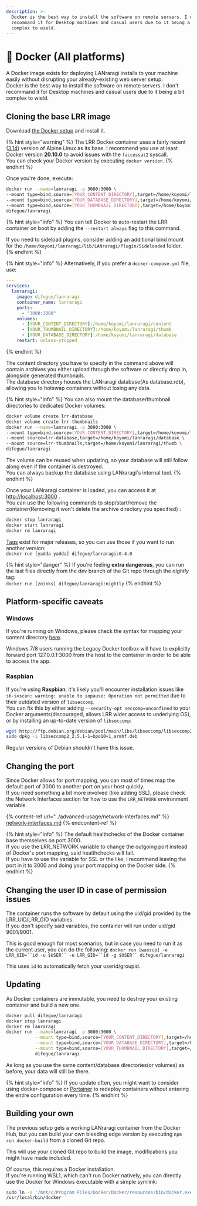 ```yaml
---
description: >-
  Docker is the best way to install the software on remote servers. I don't
  recommand it for Desktop machines and casual users due to it being a bit
  complex to wield.
---
```


# 🐳 Docker (All platforms)

A Docker image exists for deploying LANraragi installs to your machine easily without disrupting your already-existing web server setup.  
Docker is the best way to install the software on remote servers. I don't recommand it for Desktop machines and casual users due to it being a bit complex to wield.

## Cloning the base LRR image

Download [the Docker setup](https://www.docker.com/products/docker) and install it.  

{% hint style="warning" %}
The LRR Docker container uses a fairly recent ([3.14](https://alpinelinux.org/posts/Alpine-3.14.0-released.html)) version of Alpine Linux as its base. I recommend you use at least Docker version **20.10.0** to avoid issues with the `faccessat2` syscall.  
You can check your Docker version by executing `docker version`. 
{% endhint %}

Once you're done, execute:
```bash
docker run --name=lanraragi -p 3000:3000 \
--mount type=bind,source=[YOUR_CONTENT_DIRECTORY],target=/home/koyomi/lanraragi/content \
--mount type=bind,source=[YOUR_DATABASE_DIRECTORY],target=/home/koyomi/lanraragi/database \
--mount type=bind,source=[YOUR_THUMBNAIL_DIRECTORY],target=/home/koyomi/lanraragi/thumb
difegue/lanraragi
```
{% hint style="info" %}
You can tell Docker to auto-restart the LRR container on boot by adding the `--restart always` flag to this command.  

If you need to sideload plugins, consider adding an additional bind mount for the `/home/koyomi/lanraragi/lib/LANraragi/Plugin/Sideloaded` folder.  
{% endhint %}

{% hint style="info" %}
Alternatively, if you prefer a `docker-compose.yml` file, use:
```yaml
---
services:
  lanraragi:
    image: difegue/lanraragi
    container_name: lanraragi
    ports:
      - "3000:3000"
    volumes:
      - [YOUR_CONTENT_DIRECTORY]:/home/koyomi/lanraragi/content
      - [YOUR_THUMBNAIL_DIRECTORY]:/home/koyomi/lanraragi/thumb
      - [YOUR_DATABASE_DIRECTORY]:/home/koyomi/lanraragi/database
    restart: unless-stopped
```
{% endhint %}

The content directory you have to specify in the command above will contain archives you either upload through the software or directly drop in, alongside generated thumbnails.  
The database directory houses the LANraragi database(As database.rdb), allowing you to hotswap containers without losing any data.

{% hint style="info" %}
You can also mount the database/thumbnail directories to dedicated Docker volumes:

```bash
docker volume create lrr-database
docker volume create lrr-thumbnails
docker run --name=lanraragi -p 3000:3000 \
--mount type=bind,source=[YOUR_CONTENT_DIRECTORY],target=/home/koyomi/lanraragi/content \
--mount source=lrr-database,target=/home/koyomi/lanraragi/database \
--mount source=lrr-thumbnails,target=/home/koyomi/lanraragi/thumb \
difegue/lanraragi
```

The volume can be reused when updating, so your database will still follow along even if the container is destroyed.  
You can always backup the database using LANraragi's internal tool.
{% endhint %}

Once your LANraragi container is loaded, you can access it at [http://localhost:3000](http://localhost:3000) .  
You can use the following commands to stop/start/remove the container(Removing it won't delete the archive directory you specified) :

```bash
docker stop lanraragi
docker start lanraragi
docker rm lanraragi
```

[Tags](https://hub.docker.com/r/difegue/lanraragi/tags/) exist for major releases, so you can use those if you want to run another version:\
`docker run [yadda yadda] difegue/lanraragi:0.4.0`

{% hint style="danger" %}
If you're feeling **extra dangerous**, you can run the last files directly from the _dev_ branch of the Git repo through the _nightly_ tag:\
`docker run [zoinks] difegue/lanraragi:nightly`
{% endhint %}

## Platform-specific caveats

### Windows
If you're running on Windows, please check the syntax for mapping your content directory [here](https://docs.docker.com/docker-for-windows/#shared-drives).

Windows 7/8 users running the Legacy Docker toolbox will have to explicitly forward port 127.0.0.1:3000 from the host to the container in order to be able to access the app.
### Raspbian 

If you're using **Raspbian**, it's likely you'll encounter installation issues like `s6-svscan: warning: unable to iopause: Operation not permitted` due to their outdated version of `libseccomp`.  
You can fix this by either adding `--security-opt seccomp=unconfined` to your Docker arguments(discouraged, allows LRR wider access to underlying OS), or by installing an up-to-date version of `libseccomp`:  

```bash
wget http://ftp.debian.org/debian/pool/main/libs/libseccomp/libseccomp2_2.5.1-1~bpo10+1_armhf.deb
sudo dpkg -i libseccomp2_2.5.1-1~bpo10+1_armhf.deb
```

Regular versions of Debian shouldn't have this issue.

## Changing the port

Since Docker allows for port mapping, you can most of times map the default port of 3000 to another port on your host quickly.  
If you need something a bit more involved (like adding SSL), please check the Network Interfaces section for how to use the `LRR_NETWORK` environment variable.

{% content-ref url="../advanced-usage/network-interfaces.md" %}
[network-interfaces.md](../advanced-usage/network-interfaces.md)
{% endcontent-ref %}

{% hint style="info" %}
The default healthchecks of the Docker container base themselves on port 3000.  
If you use the LRR\_NETWORK variable to change the outgoing port instead of Docker's port mapping, said healthchecks will fail.  
If you have to use the variable for SSL or the like, I recommend leaving the port in it to 3000 and doing your port mapping on the Docker side.
{% endhint %}

## Changing the user ID in case of permission issues

The container runs the software by default using the uid/gid provided by the LRR\_UID/LRR\_GID variables.  
If you don't specify said variables, the container will run under uid/gid 9001/9001.

This is good enough for most scenarios, but in case you need to run it as the current user, you can do the following: `docker run [wassup] -e LRR_UID=``id -u $USER`` -e LRR_GID=``id -g $USER`` difegue/lanraragi`

This uses `id` to automatically fetch your userid/groupid.

## Updating

As Docker containers are immutable, you need to destroy your existing container and build a new one.

```bash
docker pull difegue/lanraragi
docker stop lanraragi
docker rm lanraragi
docker run --name=lanraragi -p 3000:3000 \
           --mount type=bind,source=[YOUR_CONTENT_DIRECTORY],target=/home/koyomi/lanraragi/content \
           --mount type=bind,source=[YOUR_DATABASE_DIRECTORY],target=/home/koyomi/lanraragi/database \
           --mount type=bind,source=[YOUR_THUMBNAIL_DIRECTORY],target=/home/koyomi/lanraragi/thumb
           difegue/lanraragi
```

As long as you use the same content/database directories(or volumes) as before, your data will still be there.  

{% hint style="info" %}
If you update often, you might want to consider using docker-compose or [Portainer](https://portainer.io) to redeploy containers without entering the entire configuration every time.
{% endhint %}

## Building your own

The previous setup gets a working LANraragi container from the Docker Hub, but you can build your own bleeding edge version by executing `npm run docker-build` from a cloned Git repo.

This will use your cloned Git repo to build the image, modifications you might have made included.

Of course, this requires a Docker installation.  
If you're running WSL1, which can't run Docker natively, you can directly use the Docker for Windows executable with a simple symlink:

```bash
sudo ln -s '/mnt/c/Program Files/Docker/Docker/resources/bin/docker.exe' \
/usr/local/bin/docker
```
